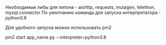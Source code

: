 Необходимые либы для питона - aiohttp, requests, mutagen, telethon, mysql.connector
По умолчанию команда для запуска интерпретатора - python3.8

Для удобного запуска можно использовать pm2

pm2 start app_name.py --interpreter=python3.8
